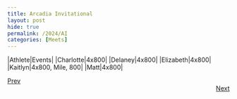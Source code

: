 ```yaml
---
title: Arcadia Invitational
layout: post
hide: true
permalink: /2024/AI
categories: [Meets]
---
```


|Athlete|Events|
|Charlotte|4x800|
|Delaney|4x800|
|Elizabeth|4x800|
|Kaitlyn|4x800, Mile, 800|
|Matt|4x800|

<div style="text-align: left"> <a href="{{site.baseurl}}/2024/PO">Prev</a></div> 
<div style="text-align: right"> <a href="{{site.baseurl}}/2024/JI">Next</a></div>